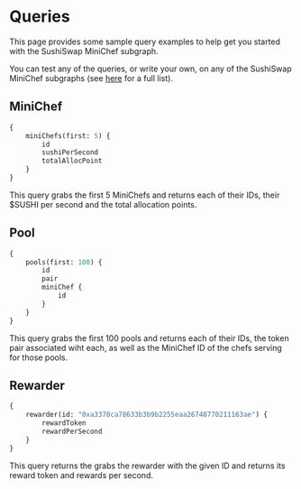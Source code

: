 # Queries

This page provides some sample query examples to help get you started with the SushiSwap MiniChef subgraph.

You can test any of the queries, or write your own, on any of the SushiSwap MiniChef subgraphs (see [here](/docs/Developers/Subgraphs/Overview#minichef) for a full list).

## MiniChef

```graphql
{
	miniChefs(first: 5) {
		id
		sushiPerSecond
		totalAllocPoint
	}
}
```

This query grabs the first 5 MiniChefs and returns each of their IDs, their $SUSHI per second and the total allocation points.

## Pool

```graphql
{
	pools(first: 100) {
		id
		pair
		miniChef {
			id
		}
	}
}
```

This query grabs the first 100 pools and returns each of their IDs, the token pair associated wiht each, as well as the MiniChef ID of the chefs serving for those pools.

## Rewarder

```graphql
{
	rewarder(id: "0xa3378ca78633b3b9b2255eaa26748770211163ae") {
		rewardToken
		rewardPerSecond
	}
}
```

This query returns the grabs the rewarder with the given ID and returns its reward token and rewards per second.
